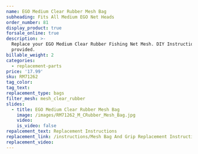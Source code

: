 ```yaml
---
name: EGO Medium Clear Rubber Mesh Bag
subheading: Fits All Medium EGO Net Heads
order_number: 81
display_product: true
forsale_online: true
description: >-
  Replace your EGO Medium Clear Rubber Fishing Net Mesh. DIY Instructions
  provided.
billable_weight: 2
categories:
  - replacement-parts
price: '17.99'
sku: RM71262
tag_color:
tag_text:
replacement_type: bags
filter_mesh: mesh_clear_rubber
slides:
  - title: EGO Medium Clear Rubber Mesh Bag
    image: /images/RM71262_M_CRubber_Mesh_Bag.jpg
    video:
    is_video: false
repalcement_text: Replacement Instructions
replacement_link: /instructions/Mesh Bag And Grip Replacement Instructions 1.0.pdf
replacement_video:
---
```

